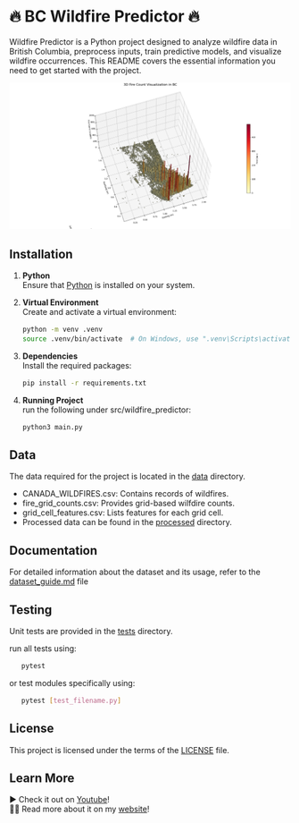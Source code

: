 # 🔥 BC Wildfire Predictor 🔥

Wildfire Predictor is a Python project designed to analyze wildfire data in British Columbia, preprocess inputs, train predictive models, and visualize wildfire occurrences. This README covers the essential information you need to get started with the project.

![3d_vis](images/locations_of_greatest_fires.png)

## Installation

1. **Python**  
   Ensure that [Python](https://www.python.org/) is installed on your system.

2. **Virtual Environment**  
   Create and activate a virtual environment:
   ```sh
   python -m venv .venv
   source .venv/bin/activate  # On Windows, use ".venv\Scripts\activate"
   ```
   
3. **Dependencies**\
   Install the required packages:
   ```sh
   pip install -r requirements.txt
   ```

4. **Running Project**\
   run the following under src/wildfire_predictor:
   ```sh
   python3 main.py
   ```
## Data

The data required for the project is located in the [data](https://github.com/coltonBlackwell/Wildfire-Predictor/tree/main/data) directory.

- CANADA_WILDFIRES.csv: Contains records of wildfires.
- fire_grid_counts.csv: Provides grid-based wilfdire counts.
- grid_cell_features.csv: Lists features for each grid cell.
- Processed data can be found in the [processed](https://github.com/coltonBlackwell/Wildfire-Predictor/tree/main/data/processed) directory.

## Documentation

For detailed information about the dataset and its usage, refer to the [dataset_guide.md](https://github.com/coltonBlackwell/Wildfire-Predictor/blob/main/docs/dataset_quide.md) file

## Testing

Unit tests are provided in the [tests](https://github.com/coltonBlackwell/Wildfire-Predictor/tree/main/tests) directory.

run all tests using: 

```sh
   pytest
```
or test modules specifically using: 

```sh
   pytest [test_filename.py]
```

## License

This project is licensed under the terms of the [LICENSE](https://github.com/coltonBlackwell/Wildfire-Predictor/blob/main/LICENSE) file.

## Learn More

▶️ Check it out on [Youtube](https://www.youtube.com/watch?v=yd_FXZ6rbYc)! \
🧑‍💻 Read more about it on my [website](https://coltonblackwell.github.io/wildfire.html)!

